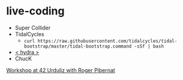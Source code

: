 # live-coding

* Super Collider
* TidalCycles
  * ```curl https://raw.githubusercontent.com/tidalcycles/tidal-bootstrap/master/tidal-bootstrap.command -sSf | bash```
* [< hydra >](https://hydra.ojack.xyz/)
* ChucK


[Workshop at 42 Urduliz with Roger Pibernat](https://github.com/loopier/livecoding-workshop)

<!--
https://github.com/essteban
https://github.com/ojack
https://github.com/loopier (Roger Pibernat)
-->

